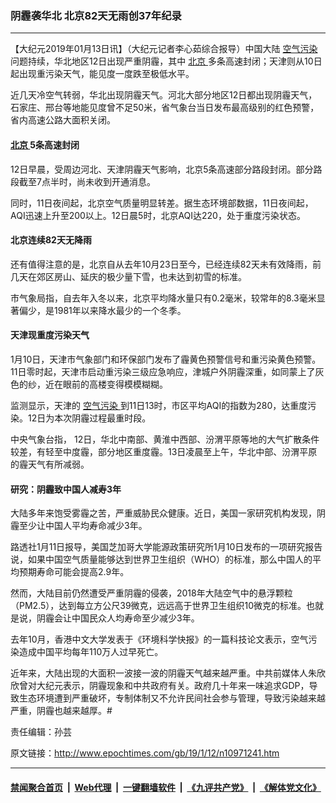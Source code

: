 ### 阴霾袭华北 北京82天无雨创37年纪录
------------------------

<p>
 【大纪元2019年01月13日讯】（大纪元记者李心茹综合报导）中国大陆
 <a href="http://www.epochtimes.com/gb/tag/%E7%A9%BA%E6%B0%94%E6%B1%A1%E6%9F%93.html">
  空气污染
 </a>
 问题持续，华北地区12日出现严重阴霾，其中
 <a href="http://www.epochtimes.com/gb/tag/%E5%8C%97%E4%BA%AC.html">
  北京
 </a>
 多条高速封闭；天津则从10日起出现重污染天气，能见度一度跌至极低水平。
</p>
<p>
 近几天冷空气转弱，华北出现阴霾天气。河北大部分地区12日都出现阴霾天气，石家庄、邢台等地能见度曾不足50米，省气象台当日发布最高级别的红色预警，省内高速公路大面积关闭。
</p>
<h4>
 <a href="http://www.epochtimes.com/gb/tag/%E5%8C%97%E4%BA%AC.html">
  北京
 </a>
 5条高速封闭
</h4>
<p>
 12日早晨，受周边河北、天津阴霾天气影响，北京5条高速部分路段封闭。部分路段截至7点半时，尚未收到开通消息。
</p>
<p>
 同时，11日夜间起，北京空气质量明显转差。据生态环境部数据，11日夜间起，AQI迅速上升至200以上。12日晨5时，北京AQI达220，处于重度污染状态。
</p>
<h4>
 北京连续82天无降雨
</h4>
<p>
 还有值得注意的是，北京自从去年10月23日至今，已经连续82天未有效降雨，前几天在郊区房山、延庆的极少量下雪，也未达到初雪的标准。
</p>
<p>
 市气象局指，自去年入冬以来，北京平均降水量只有0.2毫米，较常年的8.3毫米显著偏少，是1981年以来降水最少的一个冬季。
</p>
<h4>
 天津现重度污染天气
</h4>
<p>
 1月10日，天津市气象部门和环保部门发布了霾黄色预警信号和重污染黄色预警。11日零时起，天津市启动重污染三级应急响应，津城户外阴霾深重，如同蒙上了灰色的纱，近在眼前的高楼变得模模糊糊。
</p>
<p>
 监测显示，天津的
 <a href="http://www.epochtimes.com/gb/tag/%E7%A9%BA%E6%B0%94%E6%B1%A1%E6%9F%93.html">
  空气污染
 </a>
 到11日13时，市区平均AQI的指数为280，达重度污染。12日为本次阴霾过程最重时段。
</p>
<p>
 中央气象台指， 12日，华北中南部、黄淮中西部、汾渭平原等地的大气扩散条件较差，有轻至中度霾，部分地区重度霾。13日凌晨至上午，华北中部、汾渭平原的霾天气有所减弱。
</p>
<h4>
 研究：阴霾致中国人减寿3年
</h4>
<p>
 大陆多年来饱受雾霾之苦，严重威胁民众健康。近日，美国一家研究机构发现，阴霾至少让中国人平均寿命减少3年。
</p>
<p>
 路透社1月11日报导，美国芝加哥大学能源政策研究所1月10日发布的一项研究报告说，如果中国空气质量能够达到世界卫生组织（WHO）的标准，那么中国人的平均预期寿命可能会提高2.9年。
</p>
<p>
 然而，大陆目前仍然遭受严重阴霾的侵袭，2018年大陆空气中的悬浮颗粒（PM2.5），达到每立方公尺39微克，远远高于世界卫生组织10微克的标准。也就是说，阴霾会让中国民众人均寿命至少减少3年。
</p>
<p>
 去年10月，香港中文大学发表于《环境科学快报》的一篇科技论文表示，空气污染造成中国平均每年110万人过早死亡。
</p>
<p>
 近年来，大陆出现的大面积一波接一波的阴霾天气越来越严重。中共前媒体人朱欣欣曾对大纪元表示，阴霾现象和中共政府有关。政府几十年来一味追求GDP，导致生态环境遭到严重破坏，专制体制又不允许民间社会参与管理，导致污染越来越严重，阴霾也越来越厚。#
</p>
<p>
 责任编辑：孙芸
</p>

原文链接：http://www.epochtimes.com/gb/19/1/12/n10971241.htm


------------------------
#### [禁闻聚合首页](https://github.com/gfw-breaker/banned-news/blob/master/README.md) &nbsp;|&nbsp; [Web代理](https://github.com/gfw-breaker/open-proxy/blob/master/README.md) &nbsp;|&nbsp; [一键翻墙软件](https://github.com/gfw-breaker/nogfw/blob/master/README.md) &nbsp;|&nbsp; [《九评共产党》](https://github.com/gfw-breaker/9ping.md/blob/master/README.md#九评之一评共产党是什么) &nbsp;|&nbsp; [《解体党文化》](https://github.com/gfw-breaker/jtdwh.md/blob/master/README.md#绪论)
